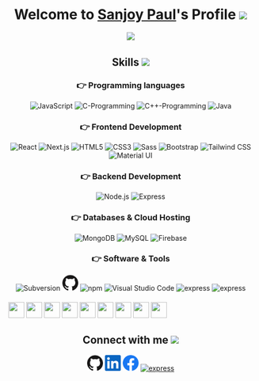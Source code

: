 <p align="center">
  <h1 align="center">Welcome to <a href="https://github.com/Sanjoy1210">Sanjoy Paul</a>'s Profile <img src="https://media.giphy.com/media/hvRJCLFzcasrR4ia7z/giphy.gif" width="35"></h1>
</p>

<p align="center">
  <a align="center" href="https://github.com/DenverCoder1/readme-typing-svg"><img src="https://readme-typing-svg.herokuapp.com?&font=IBM+Plex+Sans&color=F72EE2&size=25&center=true&width=500&lines=Web+Developer;Programmer;Full+Stack+Developer" /></a>
</p>

<p align="center">
  <h2 align="center"> Skills <img src="https://media2.giphy.com/media/QssGEmpkyEOhBCb7e1/giphy.gif?cid=ecf05e47a0n3gi1bfqntqmob8g9aid1oyj2wr3ds3mg700bl&rid=giphy.gif" width="32px"></h2>
</p>

<div align="center">
  <h3 align="center">👉 Programming languages</h3>
  <div align="center">
    <img src="https://github.com/get-icon/geticon/raw/master/icons/javascript.svg" alt="JavaScript" width="32" height="32">
    <img src="https://img.icons8.com/color/452/c-programming.png" alt="C-Programming" width="32" height="32"/>
    <img src="https://encrypted-tbn0.gstatic.com/images?q=tbn:ANd9GcT2KysS-Fj-RgPNEg0XK_6GJINJS-mf8f6zSxcZID9U7xsVTZPkPVtAqfY5E3kd0nTJnb0&usqp=CAU" alt="C++-Programming" width="51" height="51" />
    <img src="https://img.icons8.com/color/48/000000/java-coffee-cup-logo.png" alt="Java" />
  </div>
  <h3 align="center">👉 Frontend Development</h3>
  <div align="center">
    <img src="https://github.com/get-icon/geticon/raw/master/icons/react.svg" alt="React" width="32" height="32" />
    <img src="https://github.com/get-icon/geticon/raw/master/icons/nextjs-icon.svg" alt="Next.js" width="32" height="32" />
    <img src="https://github.com/get-icon/geticon/raw/master/icons/html-5.svg" alt="HTML5" width="32" height="32" />
    <img src="https://github.com/get-icon/geticon/raw/master/icons/css-3.svg" alt="CSS3" width="32" height="32" />
    <img src="https://github.com/get-icon/geticon/raw/master/icons/sass.svg" alt="Sass" width="32" height="32" />
    <img src="https://github.com/get-icon/geticon/raw/master/icons/bootstrap.svg" alt="Bootstrap" width="32" height="32" />
    <img src="https://github.com/get-icon/geticon/raw/master/icons/tailwindcss-icon.svg" alt="Tailwind CSS" width="32" height="32" />
    <img src="https://github.com/get-icon/geticon/raw/master/icons/material-ui.svg" alt="Material UI" width="32" height="32" />
  </div>
  <h3 align="center">👉 Backend Development</h3>
  <div align="center">
    <img src="https://github.com/get-icon/geticon/raw/master/icons/nodejs-icon.svg" alt="Node.js" width="32" height="32" />
    <img src="https://github.com/get-icon/geticon/raw/master/icons/express.svg" alt="Express" width="32" height="32" />
  </div>
  <h3 align="center">👉 Databases & Cloud Hosting</h3>
  <div align="center">
    <img src="https://github.com/get-icon/geticon/raw/master/icons/mongodb-icon.svg" alt="MongoDB" width="32" height="32" />
    <img src="https://github.com/get-icon/geticon/raw/master/icons/mysql.svg" alt="MySQL" width="32" height="32">
    <img src="https://github.com/get-icon/geticon/raw/master/icons/firebase.svg" alt="Firebase" width="32" height="32" />
  </div>
  <h3 align="center">👉 Software & Tools</h3>
  <div align="center">
    <img src="https://github.com/get-icon/geticon/raw/master/icons/subversion.svg" alt="Subversion" width="32" height="32" />
    <img alt="GitHub" height="32" width="32" src="assets/github.svg" />
    <img src="https://github.com/get-icon/geticon/raw/master/icons/npm.svg" alt="npm" width="32" height="32" />
    <img src="https://github.com/get-icon/geticon/raw/master/icons/visual-studio-code.svg" alt="Visual Studio Code" width="32" height="32" />
    <img src="https://1.bp.blogspot.com/-h9D36wzWc1E/WRHtrvRXlyI/AAAAAAAABPI/3MGZ1bpRPTYYxFWOkV-QwsXzY9klH-84gCLcB/s400/code%2Bblock%2Blogo.jpg" alt="express" width="32" height="32" />
    <img src="https://encrypted-tbn0.gstatic.com/images?q=tbn:ANd9GcR5EUljSTU4Bl9jRgp5L0v7TUAlB-Ntl0EAIq_FSaofQ7tfCiVrbVW2Bs_24-UPCnRYVBE&usqp=CAU" alt="express" width="32" height="32" />
  </div>
</div>

<div style="max-width:fit-content; padding: 5px 5px 0 5px; margin:15px 0;">
  <img style="color: blue" height="32" width="32" src="https://cdn.jsdelivr.net/npm/simple-icons@5.23.0/icons/react.svg" />
  <img height="32" width="32" src="https://cdn.jsdelivr.net/npm/simple-icons@5.23.0/icons/bootstrap.svg" />
  <img height="32" width="32" src="https://cdn.jsdelivr.net/npm/simple-icons@5.23.0/icons/html5.svg" />
  <img height="32" width="32" src="https://cdn.jsdelivr.net/npm/simple-icons@5.23.0/icons/css3.svg" />
  <img height="32" width="32" src="https://cdn.jsdelivr.net/npm/simple-icons@5.23.0/icons/mongodb.svg" />
  <img height="32" width="32" src="https://cdn.jsdelivr.net/npm/simple-icons@5.23.0/icons/javascript.svg" />
  <img height="32" width="32" src="https://cdn.jsdelivr.net/npm/simple-icons@5.23.0/icons/express.svg" />
  <img height="32" width="32" src="https://cdn.jsdelivr.net/npm/simple-icons@5.23.0/icons/nodedotjs.svg" />
  <img height="32" width="32" src="https://cdn.jsdelivr.net/npm/simple-icons@5.23.0/icons/github.svg" />
</div>

<p align="center">
  <h2 align="center"> Connect with me <img src='https://raw.githubusercontent.com/ShahriarShafin/ShahriarShafin/main/Assets/handshake.gif' width="100px"> </h2>
</p>

<p align="center">
  <a href="https://github.com/Sanjoy1210"><img alt="GitHub" height="32" width="32" src="assets/github.svg"></a>
  <a href="https://www.linkedin.com/in/sanjoypaul12/"><img alt="LinkedIn" height="32" width="32" src="assets/linkedin.svg"></a>
  <a href="https://www.facebook.com/12sanjoypaul/"><img alt="Facebook" height="32" width="32" src="assets/facebook.svg"></a>
  <a href="sanjoypp@gmail.com" target="_blank"><img src="https://image.flaticon.com/icons/png/512/732/732200.png" alt="express" width="32" height="32"/ ></a>
</p>
